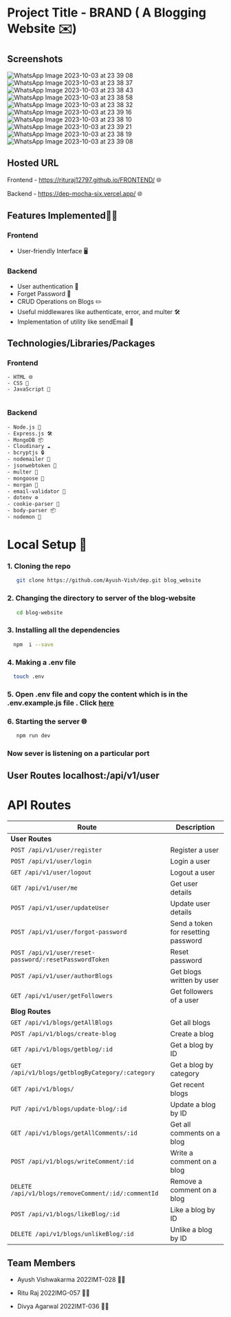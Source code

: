 # Project Title - BRAND ( A Blogging Website  ✉️)

## Screenshots


![WhatsApp Image 2023-10-03 at 23 39 08](https://github.com/rituraj12797/FRONTEND/assets/120770641/cdfe584e-ddc0-4256-8650-87c2fd019c56)
![WhatsApp Image 2023-10-03 at 23 38 37](https://github.com/rituraj12797/FRONTEND/assets/120770641/837eb7b2-26ee-4c36-a2f2-387ac755237a)
![WhatsApp Image 2023-10-03 at 23 38 43](https://github.com/rituraj12797/FRONTEND/assets/120770641/aaa0947a-fbf5-47be-ab10-d5beefe0abc3)
![WhatsApp Image 2023-10-03 at 23 38 58](https://github.com/rituraj12797/FRONTEND/assets/120770641/ec40e828-c710-45b3-8c64-f847e8c5b3f0)
![WhatsApp Image 2023-10-03 at 23 38 32](https://github.com/rituraj12797/FRONTEND/assets/120770641/d7488662-5002-4d7b-9089-10d1c0f62ef2)
![WhatsApp Image 2023-10-03 at 23 39 16](https://github.com/rituraj12797/FRONTEND/assets/120770641/bf34d907-b70b-4651-96ce-d0f54678d6f2)
![WhatsApp Image 2023-10-03 at 23 38 10](https://github.com/rituraj12797/FRONTEND/assets/120770641/54491e5d-180e-4b17-814a-e1bb8bd744bd)
![WhatsApp Image 2023-10-03 at 23 39 21](https://github.com/rituraj12797/FRONTEND/assets/120770641/389576ac-84d7-46b4-a499-826a958018a9)
![WhatsApp Image 2023-10-03 at 23 38 19](https://github.com/rituraj12797/FRONTEND/assets/120770641/aa0e9c8e-02d5-47a9-9f41-7c08c67e5b5a)
![WhatsApp Image 2023-10-03 at 23 39 08](https://github.com/rituraj12797/FRONTEND/assets/120770641/4add118f-d147-427e-b4b2-6e23a7c66a46)



## Hosted URL
  
Frontend -  https://rituraj12797.github.io/FRONTEND/ 🌐

Backend - https://dep-mocha-six.vercel.app/ 🌐

## Features Implemented🚀🚀

### Frontend
- User-friendly Interface 🖥️

### Backend
- User authentication 🔐
- Forget Password 📧
- CRUD Operations on Blogs ✏️
- Useful middlewares like authenticate, error, and multer 🛠️
- Implementation of utility like sendEmail 📩

## Technologies/Libraries/Packages
### Frontend

```
- HTML 🌐
- CSS 🎨
- JavaScript 🚀


```

### Backend
```bash
- Node.js 🚀
- Express.js 🛠️
- MongoDB 📦
- Cloudinary ☁️
- bcryptjs 🔒
- nodemailer 📧
- jsonwebtoken 🍪
- multer 📁
- mongoose 🍃
- morgan 📝
- email-validator 📧
- dotenv ⚙️
- cookie-parser 🍪
- body-parser 📦
- nodemon 🔄

```


# Local  Setup 🚀
### 1. Cloning the repo  
```bash
   git clone https://github.com/Ayush-Vish/dep.git blog_website 
``` 

### 2. Changing the directory to server of the blog-website 
```bash 
   cd blog-website
```

### 3. Installing all the dependencies 
```bash
  npm  i --save
```
### 4. Making a .env file 
```bash
  touch .env 
```

### 5. Open .env file and copy the content which is in the .env.example.js file . Click [here](./.env.example.js) 

### 6. Starting the server 🌐
```bash
   npm run dev 
```

### Now sever is listening on a particular port 

## User Routes localhost:<PORT>/api/v1/user
# API Routes

| Route                        | Description                                |
| ---------------------------- | ------------------------------------------ |
| **User Routes**              |                                            |
| `POST /api/v1/user/register` | Register a user                            |
| `POST /api/v1/user/login`    | Login a user                               |
| `GET /api/v1/user/logout`    | Logout a user                              |
| `GET /api/v1/user/me`        | Get user details                           |
| `POST /api/v1/user/updateUser` | Update user details                       |
| `POST /api/v1/user/forgot-password` | Send a token for resetting password |
| `POST /api/v1/user/reset-password/:resetPasswordToken` | Reset password |
| `POST /api/v1/user/authorBlogs` | Get blogs written by user             |
| `GET /api/v1/user/getFollowers` | Get followers of a user               |
| **Blog Routes**              |                                            |
| `GET /api/v1/blogs/getAllBlogs` | Get all blogs                             |
| `POST /api/v1/blogs/create-blog` | Create a blog                             |
| `GET /api/v1/blogs/getblog/:id` | Get a blog by ID                           |
| `GET /api/v1/blogs/getblogByCategory/:category` | Get a blog by category             |
| `GET /api/v1/blogs/`         | Get recent blogs                           |
| `PUT /api/v1/blogs/update-blog/:id` | Update a blog by ID                  |
| `GET /api/v1/blogs/getAllComments/:id` | Get all comments on a blog     |
| `POST /api/v1/blogs/writeComment/:id` | Write a comment on a blog    |
| `DELETE /api/v1/blogs/removeComment/:id/:commentId` | Remove a comment on a blog |
| `POST /api/v1/blogs/likeBlog/:id` | Like a blog by ID                      |
| `DELETE /api/v1/blogs/unlikeBlog/:id` | Unlike a blog by ID                 |



## Team Members

- Ayush Vishwakarma 2022IMT-028 👨‍💻

- Ritu Raj 2022IMG-057 👩‍💻

- Divya Agarwal 2022IMT-036 👩‍💻







